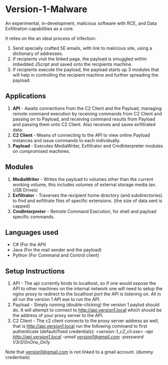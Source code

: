 # Version-1-Malware
An experimental, in-development, malicious software with RCE, and Data Exfiltration capabilities as a core.

It relies on the an ideal process of infection:
1. Send specially crafted SE emails, with link to malicious site, using a dictionary of addresses.
2. If recipients visit the linked page, the payload is smuggled within imbedded JScript and saved onto the recipients machine.
3. If recipients execute the payload, the payload starts up 3 modules that will help in controlling the recipient machine and further spreading the payload.

## Applications
1. <b> API </b> - Awaits connections from the C2 Client and the Payload, managing remote command execution by receiving commands from C2 Client and passing on to Payload, and receiving command results from Payload and passing them onto C2 Client. Also receives and saves exfiltrated data.
2. <b> C2 Client </b> - Means of connecting to the API to view online Payload instances and issue commands to each individually.
3. <b> Payload </b> - Executes MediaWriter, Exfiltrator and CmdInterpreter modules on compromised machines.


## Modules
1. <b>MediaWriter</b> - Writes the payload to volumes other than the current working volume, this includes volumes of external storage media (ex. USB Drives)
2. <b>Exfiltrator</b> - Traverses the recipient home directory (and subdirectories) to find and exfiltrate files of specific extensions. (the size of data sent is capped)
3. <b>CmdInterpreter</b> - Remote Command Execution, for shell and payload specific commands.


## Languages used
- C# (For the API)
- Java (For the mail sender and the payload)
- Python (For Command and Control client)

## Setup Instructions
1. API - The api currently binds to localhost, so if one would expose the API to other machines on the internal network one will need to setup the nginx proxy to redirect to the localhost port the API is listening on. All in all run the version 1 API exe to run the API.
2. Payload - Simply running (double-clicking) the version 1 paylod should do. It will attempt to connect to http://api.version1.local which should be the address of your proxy server to the API.
3. C2 Client - The c2 client connects to the proxy server address as well, that is http://api.version1.local run the following command to first authenticate (default/fixed credentials):
<i><version-1_c2_cli.exe> -api http://api.version1.local -email version1@gmail.com -password V3rS!0nOne_On1y</i>

Note that version1@gmail.com is not linked to a gmail account. (dummy credentials)
